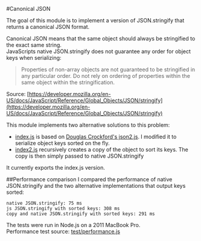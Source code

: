 #Canonical JSON

The goal of this module is to implement a version of JSON.stringify that returns a canonical JSON format.

Canonical JSON means that the same object should always be stringified to the exact same string.  
JavaScripts native JSON.stringify does not guarantee any order for object keys when serializing:

> Properties of non-array objects are not guaranteed to be stringified in any particular order. Do not rely on ordering of properties within the same object within the stringification.

Source: [https://developer.mozilla.org/en-US/docs/JavaScript/Reference/Global_Objects/JSON/stringify](https://developer.mozilla.org/en-US/docs/JavaScript/Reference/Global_Objects/JSON/stringify)

This module implements two alternative solutions to this problem:

- [index.js](https://github.com/mirkok/canonical-json/blob/master/index.js) is based on [Douglas Crockford's json2.js](https://github.com/douglascrockford/JSON-js/blob/master/json2.js). I modified it to serialize object keys sorted on the fly.
- [index2.js](https://github.com/mirkok/canonical-json/blob/master/index2.js) recursively creates a copy of the object to sort its keys. The copy is then simply passed to native JSON.stringify

It currently exports the index.js version.

##Performance comparison
I compared the performance of native JSON.stringify and the two alternative implementations that output keys sorted:

```
native JSON.stringify: 75 ms
js JSON.stringify with sorted keys: 308 ms
copy and native JSON.stringify with sorted keys: 291 ms
```

The tests were run in Node.js on a 2011 MacBook Pro.  
Performance test source: [test/performance.js](https://github.com/mirkok/canonical-json/blob/master/test/performance.js)
